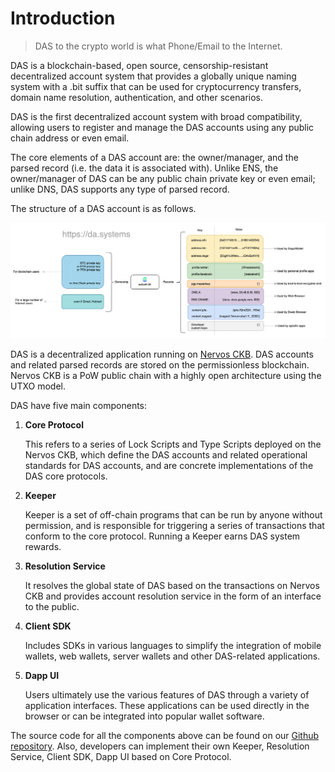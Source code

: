 # Introduction

> DAS to the crypto world is what Phone/Email to the Internet.

DAS is a blockchain-based, open source, censorship-resistant decentralized account system that provides a globally unique naming system with a .bit suffix that can be used for cryptocurrency transfers, domain name resolution, authentication, and other scenarios.

DAS is the first decentralized account system with broad compatibility, allowing users to register and manage the DAS accounts using any public chain address or even email.

The core elements of a DAS account are: the owner/manager, and the parsed record (i.e. the data it is associated with). Unlike ENS, the owner/manager of DAS can be any public chain private key or even email; unlike DNS, DAS supports any type of parsed record.

The structure of a DAS account is as follows.

<img src="image-20210721120318336.png" alt="DAS Account Structure" style="zoom:50%;" />

DAS is a decentralized application running on [Nervos CKB](https://www.nervos.org/). DAS accounts and related parsed records are stored on the permissionless blockchain. Nervos CKB is a PoW public chain with a highly open architecture using the UTXO model.

DAS have five main components:

1. **Core Protocol**

   This refers to a series of Lock Scripts and Type Scripts deployed on the Nervos CKB, which define the DAS accounts and related operational standards for DAS accounts, and are concrete implementations of the DAS core protocols. 

2. **Keeper**

   Keeper is a set of off-chain programs that can be run by anyone without permission, and is responsible for triggering a series of transactions that conform to the core protocol. Running a Keeper earns DAS system rewards.

3. **Resolution Service**

   It resolves the global state of DAS based on the transactions on Nervos CKB and provides account resolution service in the form of an interface to the public.

4. **Client SDK**

   Includes SDKs in various languages to simplify the integration of mobile wallets, web wallets, server wallets and other DAS-related applications.

5. **Dapp UI**

   Users ultimately use the various features of DAS through a variety of application interfaces. These applications can be used directly in the browser or can be integrated into popular wallet software.

The source code for all the components above can be found on our [Github repository](https://github.com/DeAccountSystems). Also, developers can implement their own Keeper, Resolution Service, Client SDK, Dapp UI based on Core Protocol.
